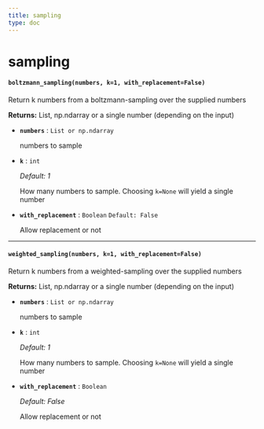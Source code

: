 ```yaml
---
title: sampling
type: doc
---
```


# sampling

#### `boltzmann_sampling(numbers, k=1, with_replacement=False)`

Return k numbers from a boltzmann-sampling over the supplied numbers

**Returns:** List, np.ndarray or a single number (depending on the input)

- **`numbers`** : `List or np.ndarray`

   numbers to sample
- **`k`** : `int` 

  _Default: 1_

   How many numbers to sample. Choosing `k=None` will yield a single number
- **`with_replacement`** : `Boolean` `Default: False`

   Allow replacement or not

__________________
 
#### `weighted_sampling(numbers, k=1, with_replacement=False)`

Return k numbers from a weighted-sampling over the supplied numbers

**Returns:** List, np.ndarray or a single number (depending on the input)

- **`numbers`** : `List or np.ndarray`

   numbers to sample
- **`k`** : `int`
 
  _Default: 1_
  
   How many numbers to sample. Choosing `k=None` will yield a single number
- **`with_replacement`** : `Boolean` 

  _Default: False_

   Allow replacement or not
